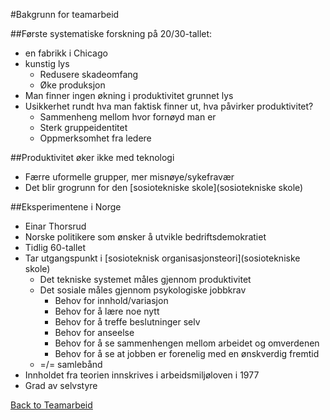 #Bakgrunn for teamarbeid

##Første systematiske forskning på 20/30-tallet:
- en fabrikk i Chicago
- kunstig lys
  - Redusere skadeomfang
  - Øke produksjon
- Man finner ingen økning i produktivitet grunnet lys
- Usikkerhet rundt hva man faktisk finner ut, hva påvirker produktivitet?
  - Sammenheng mellom hvor fornøyd man er
  - Sterk gruppeidentitet
  - Oppmerksomhet fra ledere

##Produktivitet øker ikke med teknologi

- Færre uformelle grupper, mer misnøye/sykefravær
- Det blir grogrunn for den [sosiotekniske skole](sosiotekniske skole)


##Eksperimentene i Norge
- Einar Thorsrud
- Norske politikere som ønsker å utvikle bedriftsdemokratiet
- Tidlig 60-tallet
- Tar utgangspunkt i [sosioteknisk organisasjonsteori](sosiotekniske skole)
  - Det tekniske systemet måles gjennom produktivitet
  - Det sosiale måles gjennom psykologiske jobbkrav
    - Behov for innhold/variasjon
    - Behov for å lære noe nytt
    - Behov for å treffe beslutninger selv
    - Behov for anseelse
    - Behov for å se sammenhengen mellom arbeidet og omverdenen
    - Behov for å se at jobben er forenelig med en ønskverdig fremtid
  - =/= samlebånd
- Innholdet fra teorien innskrives i arbeidsmiljøloven i 1977
- Grad av selvstyre

[Back to Teamarbeid](Teamarbeid)
